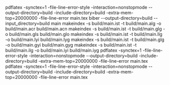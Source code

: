 pdflatex -synctex=1 -file-line-error-style -interaction=nonstopmode --output-directory=build -include-directory=build -extra-mem-top=20000000 -file-line-error main.tex
biber --output-directory=build --input_directory=build main
makeindex -s build/main.ist -t build/main.alg -o build/main.acr build/main.acn
makeindex -s build/main.ist -t build/main.glg -o build/main.gls build/main.glo
makeindex -s build/main.ist -t build/main.llg -o build/main.lyi build/main.lyg
makeindex -s build/main.ist -t build/main.glg -o build/main.gyi build/main.gyg
makeindex -s build/main.ist -t build/main.ilg -o build/main.iyi build/main.iyg
pdflatex -synctex=1 -file-line-error-style -interaction=nonstopmode --output-directory=build -include-directory=build -extra-mem-top=20000000 -file-line-error main.tex
pdflatex -synctex=1 -file-line-error-style -interaction=nonstopmode --output-directory=build -include-directory=build -extra-mem-top=20000000 -file-line-error main.tex
